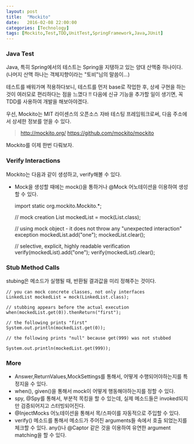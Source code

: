 ```yaml
---
layout: post
title:  "Mockito"
date:   2016-02-08 22:00:00
categories: [Technology]
tags: [Mockito,Test,TDD,UnitTest,SpringFramework,Java,JUnit]
---
```

### Java Test
Java, 특히 Spring에서의 테스트는
Spring을 지탱하고 있는 양대 산맥중 하나이다.
(나머지 산맥 하나는 객체지향이라는 "토비"님의 말씀이...)

테스트를 배워가며 적용하다보니,
테스트를 먼저 base로 작업한 후, 상세 구현을 하는 것이 여러모로 편리하다는 점을 느꼈다 !! 다음에 신규 기능을 추가할 일이 생기면, 꼭 TDD를 사용하여 개발을 해보아야겠다.

우선, Mockito는 MIT 라이센스의 오픈소스 자바 테스팅 프레임워크로써, 다음 주소에서 상세한 정보를 얻을 수 있다.
> http://mockito.org/
>https://github.com/mockito/mockito


Mockito를 이제 한번 다뤄보자.

### Verify Interactions
Mockito는 다음과 같이 생성하고, verify해볼 수 있다.
- Mock을 생성할 때에는 mock()을 통하거나 @Mock 어노테이션을 이용하여 생성할 수 있다.

	import static org.mockito.Mockito.*;
	
	// mock creation
	List mockedList = mock(List.class);
	
	// using mock object - it does not throw any "unexpected interaction" exception
	mockedList.add("one");
	mockedList.clear();
	
	// selective, explicit, highly readable verification
	verify(mockedList).add("one");
	verify(mockedList).clear();


### Stub Method Calls
stubing은 메소드가 실행될 때, 반환될 결과값을 미리 정해주는 것이다. 

	// you can mock concrete classes, not only interfaces
	LinkedList mockedList = mock(LinkedList.class);
	
	// stubbing appears before the actual execution
	when(mockedList.get(0)).thenReturn("first");
	
	// the following prints "first"
	System.out.println(mockedList.get(0));
	
	// the following prints "null" because get(999) was not stubbed

	System.out.println(mockedList.get(999));


### More
-  Answer,ReturnValues,MockSettings를 통해서, 어떻게 수행되어야하는지를 특정지을 수 있다.
-  when(), given()을 통해서 mock이 어떻게 행동해야하는지를 정할 수 있다.
-  spy, @Spy를 통해서, 부분적 목킹을 할 수 있는데, 실제 메소드들은 invoked되지만 검증되어지고 스터빙되어진다.
-  @InjectMocks 어노테이션을 통해서 목/스파이를 자동적으로 주입할 수 있다.
-  verify() 메소드를 통해서 메소드가 주어진 arguments들 속에서 호출 되었는지를 체크할 수 있다. any()나 @Captor 같은 것을 이용하여 유연한 argument matching을 할 수 있다.


